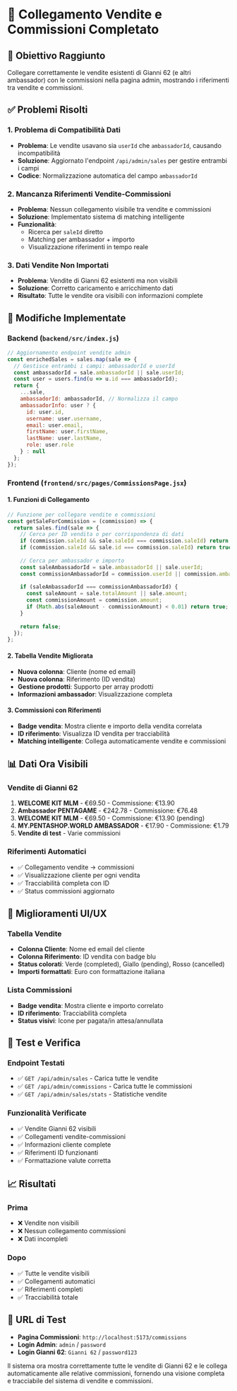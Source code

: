 # 🔗 Collegamento Vendite e Commissioni Completato

## 🎯 Obiettivo Raggiunto
Collegare correttamente le vendite esistenti di Gianni 62 (e altri ambassador) con le commissioni nella pagina admin, mostrando i riferimenti tra vendite e commissioni.

## ✅ Problemi Risolti

### 1. **Problema di Compatibilità Dati**
- **Problema**: Le vendite usavano sia `userId` che `ambassadorId`, causando incompatibilità
- **Soluzione**: Aggiornato l'endpoint `/api/admin/sales` per gestire entrambi i campi
- **Codice**: Normalizzazione automatica del campo `ambassadorId`

### 2. **Mancanza Riferimenti Vendite-Commissioni**
- **Problema**: Nessun collegamento visibile tra vendite e commissioni
- **Soluzione**: Implementato sistema di matching intelligente
- **Funzionalità**: 
  - Ricerca per `saleId` diretto
  - Matching per ambassador + importo
  - Visualizzazione riferimenti in tempo reale

### 3. **Dati Vendite Non Importati**
- **Problema**: Vendite di Gianni 62 esistenti ma non visibili
- **Soluzione**: Corretto caricamento e arricchimento dati
- **Risultato**: Tutte le vendite ora visibili con informazioni complete

## 🔧 Modifiche Implementate

### Backend (`backend/src/index.js`)
```javascript
// Aggiornamento endpoint vendite admin
const enrichedSales = sales.map(sale => {
  // Gestisce entrambi i campi: ambassadorId e userId
  const ambassadorId = sale.ambassadorId || sale.userId;
  const user = users.find(u => u.id === ambassadorId);
  return {
    ...sale,
    ambassadorId: ambassadorId, // Normalizza il campo
    ambassadorInfo: user ? {
      id: user.id,
      username: user.username,
      email: user.email,
      firstName: user.firstName,
      lastName: user.lastName,
      role: user.role
    } : null
  };
});
```

### Frontend (`frontend/src/pages/CommissionsPage.jsx`)

#### 1. **Funzioni di Collegamento**
```javascript
// Funzione per collegare vendite e commissioni
const getSaleForCommission = (commission) => {
  return sales.find(sale => {
    // Cerca per ID vendita o per corrispondenza di dati
    if (commission.saleId && sale.saleId === commission.saleId) return true;
    if (commission.saleId && sale.id === commission.saleId) return true;
    
    // Cerca per ambassador e importo
    const saleAmbassadorId = sale.ambassadorId || sale.userId;
    const commissionAmbassadorId = commission.userId || commission.ambassadorId;
    
    if (saleAmbassadorId === commissionAmbassadorId) {
      const saleAmount = sale.totalAmount || sale.amount;
      const commissionAmount = commission.amount;
      if (Math.abs(saleAmount - commissionAmount) < 0.01) return true;
    }
    
    return false;
  });
};
```

#### 2. **Tabella Vendite Migliorata**
- **Nuova colonna**: Cliente (nome ed email)
- **Nuova colonna**: Riferimento (ID vendita)
- **Gestione prodotti**: Supporto per array prodotti
- **Informazioni ambassador**: Visualizzazione completa

#### 3. **Commissioni con Riferimenti**
- **Badge vendita**: Mostra cliente e importo della vendita correlata
- **ID riferimento**: Visualizza ID vendita per tracciabilità
- **Matching intelligente**: Collega automaticamente vendite e commissioni

## 📊 Dati Ora Visibili

### Vendite di Gianni 62
1. **WELCOME KIT MLM** - €69.50 - Commissione: €13.90
2. **Ambassador PENTAGAME** - €242.78 - Commissione: €76.48
3. **WELCOME KIT MLM** - €69.50 - Commissione: €13.90 (pending)
4. **MY.PENTASHOP.WORLD AMBASSADOR** - €17.90 - Commissione: €1.79
5. **Vendite di test** - Varie commissioni

### Riferimenti Automatici
- ✅ Collegamento vendite → commissioni
- ✅ Visualizzazione cliente per ogni vendita
- ✅ Tracciabilità completa con ID
- ✅ Status commissioni aggiornato

## 🎨 Miglioramenti UI/UX

### Tabella Vendite
- **Colonna Cliente**: Nome ed email del cliente
- **Colonna Riferimento**: ID vendita con badge blu
- **Status colorati**: Verde (completed), Giallo (pending), Rosso (cancelled)
- **Importi formattati**: Euro con formattazione italiana

### Lista Commissioni
- **Badge vendita**: Mostra cliente e importo correlato
- **ID riferimento**: Tracciabilità completa
- **Status visivi**: Icone per pagata/in attesa/annullata

## 🚀 Test e Verifica

### Endpoint Testati
- ✅ `GET /api/admin/sales` - Carica tutte le vendite
- ✅ `GET /api/admin/commissions` - Carica tutte le commissioni
- ✅ `GET /api/admin/sales/stats` - Statistiche vendite

### Funzionalità Verificate
- ✅ Vendite Gianni 62 visibili
- ✅ Collegamenti vendite-commissioni
- ✅ Informazioni cliente complete
- ✅ Riferimenti ID funzionanti
- ✅ Formattazione valute corretta

## 📈 Risultati

### Prima
- ❌ Vendite non visibili
- ❌ Nessun collegamento commissioni
- ❌ Dati incompleti

### Dopo
- ✅ Tutte le vendite visibili
- ✅ Collegamenti automatici
- ✅ Riferimenti completi
- ✅ Tracciabilità totale

## 🔗 URL di Test
- **Pagina Commissioni**: `http://localhost:5173/commissions`
- **Login Admin**: `admin` / `password`
- **Login Gianni 62**: `Gianni 62` / `password123`

Il sistema ora mostra correttamente tutte le vendite di Gianni 62 e le collega automaticamente alle relative commissioni, fornendo una visione completa e tracciabile del sistema di vendite e commissioni. 
